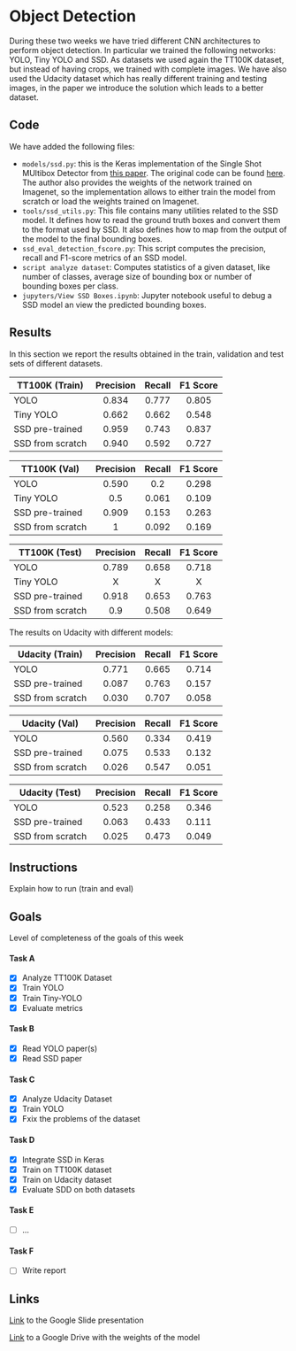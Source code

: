 # Object Detection
During these two weeks we have tried different CNN architectures to perform object detection. In particular we trained the following networks: YOLO, Tiny YOLO and SSD. As datasets we used again the TT100K dataset, but instead of having crops, we trained with complete images. We have also used the Udacity dataset which has really different training and testing images, in the paper we introduce the solution which leads to a better dataset.

## Code
We have added the following files:
* `models/ssd.py`: this is the Keras implementation of the Single Shot MUltibox Detector from [this paper](https://arxiv.org/abs/1512.02325). The original code can be found [here](https://github.com/rykov8/ssd_keras). The author also provides the weights of the network trained on Imagenet, so the implementation allows to either train the model from scratch or load the weights trained on Imagenet.
* `tools/ssd_utils.py`: This file contains many utilities related to the SSD model. It defines how to read the ground truth boxes and convert them to the format used by SSD. It also defines how to map from the output of the model to the final bounding boxes.
* `ssd_eval_detection_fscore.py`: This script computes the precision, recall and F1-score metrics of an SSD model.
* `script analyze dataset`: Computes statistics of a given dataset, like number of classes, average size of bounding box or number of bounding boxes per class.
* `jupyters/View SSD Boxes.ipynb`: Jupyter notebook useful to debug a SSD model an view the predicted bounding boxes.

## Results
In this section we report the results obtained in the train, validation and test sets of different datasets.

| TT100K (Train)    | Precision   | Recall  | F1 Score  |
| ----------------- |:------:| :-----:|:-----:|
| YOLO              | 0.834      | 0.777      | 0.805     |
| Tiny YOLO         | 0.662      | 0.662      | 0.548     |
| SSD pre-trained   | 0.959      | 0.743      | 0.837     |
| SSD from scratch  | 0.940      | 0.592      | 0.727     |

| TT100K (Val)    | Precision   | Recall  | F1 Score  |
| ----------------- |:------:| :-----:|:-----:|
| YOLO              | 0.590      | 0.2      | 0.298     |
| Tiny YOLO         | 0.5      | 0.061      | 0.109     |
| SSD pre-trained   | 0.909      | 0.153      | 0.263     |
| SSD from scratch  | 1      | 0.092      | 0.169     |

| TT100K (Test)    | Precision   | Recall  | F1 Score  |
| ----------------- |:------:| :-----:|:-----:|
| YOLO              | 0.789      | 0.658      | 0.718     |
| Tiny YOLO         | X      | X      | X     |
| SSD pre-trained   | 0.918      | 0.653      | 0.763     |
| SSD from scratch  | 0.9      | 0.508      | 0.649     |

The results on Udacity with different models:

| Udacity (Train)    | Precision   | Recall  | F1 Score  |
| ----------------- |:------:| :-----:|:-----:|
| YOLO              | 0.771      | 0.665      | 0.714     |
| SSD pre-trained   | 0.087      | 0.763      | 0.157     |
| SSD from scratch  | 0.030      | 0.707      | 0.058     |

| Udacity (Val)    | Precision   | Recall  | F1 Score  |
| ----------------- |:------:| :-----:|:-----:|
| YOLO              | 0.560      | 0.334      | 0.419     |
| SSD pre-trained   | 0.075      | 0.533      | 0.132     |
| SSD from scratch  | 0.026      | 0.547      | 0.051     |

| Udacity (Test)    | Precision   | Recall  | F1 Score  |
| ----------------- |:------:| :-----:|:-----:|
| YOLO              | 0.523      | 0.258      | 0.346     |
| SSD pre-trained   | 0.063      | 0.433      | 0.111     |
| SSD from scratch  | 0.025      | 0.473      | 0.049     |

## Instructions
Explain how to run (train and eval)

## Goals
Level of completeness of the goals of this week
#### Task A
- [x] Analyze TT100K Dataset
- [x] Train YOLO
- [x] Train Tiny-YOLO
- [x] Evaluate metrics

#### Task B
- [x] Read YOLO paper(s)
- [x] Read SSD paper

#### Task C
- [x] Analyze Udacity Dataset
- [x] Train YOLO
- [x] Fxix the problems of the dataset

#### Task D
- [x] Integrate SSD in Keras
- [x] Train on TT100K dataset
- [x] Train on Udacity dataset
- [x] Evaluate SDD on both datasets

#### Task E
- [ ] ...

#### Task F
- [ ] Write report

## Links
[Link](https://docs.google.com/presentation/d/1V-ui0jbUjdvCARN4frC-gQrkKvEKChS92FLr5iQ614o/edit#slide=id.g1d0f8546dc_1_0) to the Google Slide presentation

[Link](https://drive.google.com/open?id=0B3RGXagP6D6sQUptXzhBd3U3Qzg) to a Google Drive with the weights of the model
